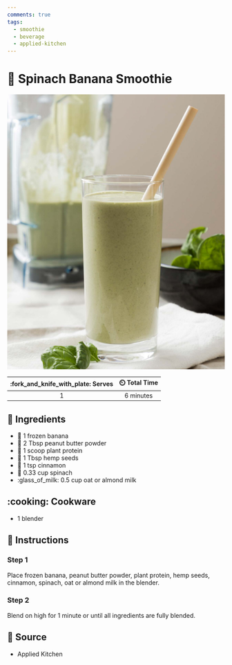 ```yaml
---
comments: true
tags:
  - smoothie
  - beverage
  - applied-kitchen
---
```

# :leafy_green: Spinach Banana Smoothie

![Spinach Banana Smoothie](../assets/images/spinach-banana-smoothie.png)

| :fork_and_knife_with_plate: Serves | :timer_clock: Total Time |
|:----------------------------------:|:-----------------------: |
| 1 | 6 minutes |

## :salt: Ingredients

- :banana: 1 frozen banana
- :peanuts: 2 Tbsp peanut butter powder
- :rice: 1 scoop plant protein
- :rice: 1 Tbsp hemp seeds
- :custard: 1 tsp cinnamon
- :leafy_green: 0.33 cup spinach
- :glass_of_milk: 0.5 cup oat or almond milk

## :cooking: Cookware

- 1 blender

## :pencil: Instructions

### Step 1

Place frozen banana, peanut butter powder, plant protein, hemp seeds, cinnamon, spinach, oat or almond milk in the
blender.

### Step 2

Blend on high for 1 minute or until all ingredients are fully blended.

## :link: Source

- Applied Kitchen
